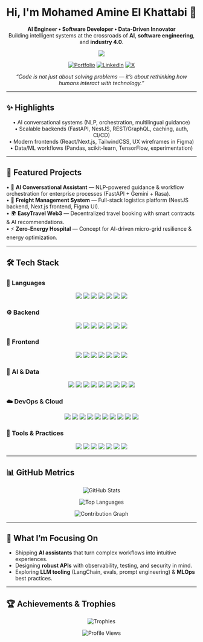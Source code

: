 <!-- HERO -->
<h1 align="center">Hi, I'm <b>Mohamed Amine El Khattabi</b> 👋</h1>
<p align="center">
  <b>AI Engineer • Software Developer • Data-Driven Innovator</b><br/>
  Building intelligent systems at the crossroads of <b>AI</b>, <b>software engineering</b>, and <b>industry 4.0</b>.
</p>

<p align="center">
  <img src="https://skillicons.dev/icons?i=python,react,reactnative,tensorflow,laravel,mysql,mongodb,aws,git,docker,kubernetes" />
</p>

<p align="center">
  <a href="https://medamineelkhattabi.netlify.app/" target="_blank"><img alt="Portfolio" src="https://img.shields.io/badge/Portfolio-000000?style=for-the-badge&logo=vercel&logoColor=white"></a>
  <a href="https://www.linkedin.com/in/mohamed-amine-el-khattabi-b09ab0212/" target="_blank"><img alt="LinkedIn" src="https://img.shields.io/badge/LinkedIn-0A66C2?style=for-the-badge&logo=linkedin&logoColor=white"></a>
  <a href="https://x.com/medamine1337" target="_blank"><img alt="X" src="https://img.shields.io/badge/Twitter-000000?style=for-the-badge&logo=x&logoColor=white"></a>
  <!-- Optional: email -->
  <!-- <a href="mailto:your.email@example.com"><img alt="Email" src="https://img.shields.io/badge/Email-181717?style=for-the-badge&logo=gmail&logoColor=white"></a> -->
</p>

<!-- TAGLINE -->
<p align="center">
  <i>“Code is not just about solving problems — it’s about rethinking how humans interact with technology.”</i>
</p>

---

## ✨ Highlights
<p align="center">
  • AI conversational systems (NLP, orchestration, multilingual guidance)<br/>
  • Scalable backends (FastAPI, NestJS, REST/GraphQL, caching, auth, CI/CD)<br/>
  • Modern frontends (React/Next.js, TailwindCSS, UX wireframes in Figma)<br/>
  • Data/ML workflows (Pandas, scikit-learn, TensorFlow, experimentation)
</p>

---

## 🧩 Featured Projects
<p>
  • 🤖 <b>AI Conversational Assistant</b> — NLP-powered guidance & workflow orchestration for enterprise processes (FastAPI + Gemini + Rasa).<br/>
  • 🚛 <b>Freight Management System</b> — Full-stack logistics platform (NestJS backend, Next.js frontend, Figma UI).<br/>
  • 🌍 <b>EasyTravel Web3</b> — Decentralized travel booking with smart contracts & AI recommendations.<br/>
  • ⚡ <b>Zero-Energy Hospital</b> — Concept for AI-driven micro-grid resilience & energy optimization.
</p>

---

## 🛠 Tech Stack

### 🚀 Languages
<p align="center">
  <img src="https://img.shields.io/badge/Python-3776AB?style=for-the-badge&logo=python&logoColor=white"/>
  <img src="https://img.shields.io/badge/JavaScript-F7DF1E?style=for-the-badge&logo=javascript&logoColor=black"/>
  <img src="https://img.shields.io/badge/TypeScript-3178C6?style=for-the-badge&logo=typescript&logoColor=white"/>
  <img src="https://img.shields.io/badge/Java-ED8B00?style=for-the-badge&logo=openjdk&logoColor=white"/>
  <img src="https://img.shields.io/badge/C-00599C?style=for-the-badge&logo=c&logoColor=white"/>
  <img src="https://img.shields.io/badge/C++-00599C?style=for-the-badge&logo=cplusplus&logoColor=white"/>
  <img src="https://img.shields.io/badge/SQL-4479A1?style=for-the-badge&logo=database&logoColor=white"/>
</p>

### ⚙️ Backend
<p align="center">
  <img src="https://img.shields.io/badge/FastAPI-009688?style=for-the-badge&logo=fastapi&logoColor=white"/>
  <img src="https://img.shields.io/badge/NestJS-E0234E?style=for-the-badge&logo=nestjs&logoColor=white"/>
  <img src="https://img.shields.io/badge/Express.js-000000?style=for-the-badge&logo=express&logoColor=white"/>
  <img src="https://img.shields.io/badge/Node.js-339933?style=for-the-badge&logo=node.js&logoColor=white"/>
  <img src="https://img.shields.io/badge/Django-092E20?style=for-the-badge&logo=django&logoColor=white"/>
  <img src="https://img.shields.io/badge/GraphQL-E434AA?style=for-the-badge&logo=graphql&logoColor=white"/>
  <img src="https://img.shields.io/badge/Swagger-85EA2D?style=for-the-badge&logo=swagger&logoColor=black"/>
</p>

### 🎨 Frontend
<p align="center">
  <img src="https://img.shields.io/badge/React-61DAFB?style=for-the-badge&logo=react&logoColor=black"/>
  <img src="https://img.shields.io/badge/Next.js-000000?style=for-the-badge&logo=next.js&logoColor=white"/>
  <img src="https://img.shields.io/badge/Vite-646CFF?style=for-the-badge&logo=vite&logoColor=white"/>
  <img src="https://img.shields.io/badge/TailwindCSS-38B2AC?style=for-the-badge&logo=tailwind-css&logoColor=white"/>
  <img src="https://img.shields.io/badge/HTML5-E34F26?style=for-the-badge&logo=html5&logoColor=white"/>
  <img src="https://img.shields.io/badge/CSS3-1572B6?style=for-the-badge&logo=css3&logoColor=white"/>
  <img src="https://img.shields.io/badge/shadcn/ui-000000?style=for-the-badge&logo=radix-ui&logoColor=white"/>
</p>

### 🤖 AI & Data
<p align="center">
  <img src="https://img.shields.io/badge/TensorFlow-FF6F00?style=for-the-badge&logo=tensorflow&logoColor=white"/>
  <img src="https://img.shields.io/badge/scikit--learn-F7931E?style=for-the-badge&logo=scikitlearn&logoColor=white"/>
  <img src="https://img.shields.io/badge/Pandas-150458?style=for-the-badge&logo=pandas&logoColor=white"/>
  <img src="https://img.shields.io/badge/NumPy-013243?style=for-the-badge&logo=numpy&logoColor=white"/>
  <img src="https://img.shields.io/badge/LangChain-000000?style=for-the-badge&logo=chainlink&logoColor=white"/>
  <img src="https://img.shields.io/badge/Rasa-5A17EE?style=for-the-badge&logo=rasa&logoColor=white"/>
  <img src="https://img.shields.io/badge/Gemini%20AI-4285F4?style=for-the-badge&logo=google&logoColor=white"/>
  <img src="https://img.shields.io/badge/Matplotlib-11557C?style=for-the-badge&logo=plotly&logoColor=white"/>
  <img src="https://img.shields.io/badge/Jupyter-F37626?style=for-the-badge&logo=jupyter&logoColor=white"/>
</p>

### ☁️ DevOps & Cloud
<p align="center">
  <img src="https://img.shields.io/badge/Docker-2496ED?style=for-the-badge&logo=docker&logoColor=white"/>
  <img src="https://img.shields.io/badge/Kubernetes-326CE5?style=for-the-badge&logo=kubernetes&logoColor=white"/>
  <img src="https://img.shields.io/badge/Nginx-009639?style=for-the-badge&logo=nginx&logoColor=white"/>
  <img src="https://img.shields.io/badge/Redis-DC382D?style=for-the-badge&logo=redis&logoColor=white"/>
  <img src="https://img.shields.io/badge/PostgreSQL-4169E1?style=for-the-badge&logo=postgresql&logoColor=white"/>
  <img src="https://img.shields.io/badge/MySQL-4479A1?style=for-the-badge&logo=mysql&logoColor=white"/>
  <img src="https://img.shields.io/badge/GitHub%20Actions-2088FF?style=for-the-badge&logo=github-actions&logoColor=white"/>
  <img src="https://img.shields.io/badge/CI%2FCD-000000?style=for-the-badge&logo=gitlab&logoColor=white"/>
  <img src="https://img.shields.io/badge/Linux-FCC624?style=for-the-badge&logo=linux&logoColor=black"/>
  <img src="https://img.shields.io/badge/Nginx%20Reverse%20Proxy-009639?style=for-the-badge&logo=nginx&logoColor=white"/>
</p>

### 🧰 Tools & Practices
<p align="center">
  <img src="https://img.shields.io/badge/Figma-F24E1E?style=for-the-badge&logo=figma&logoColor=white"/>
  <img src="https://img.shields.io/badge/Git-F05032?style=for-the-badge&logo=git&logoColor=white"/>
  <img src="https://img.shields.io/badge/VS%20Code-007ACC?style=for-the-badge&logo=visual-studio-code&logoColor=white"/>
  <img src="https://img.shields.io/badge/PlantUML-555?style=for-the-badge&logo=uml&logoColor=white"/>
  <img src="https://img.shields.io/badge/UML-1F425F?style=for-the-badge&logo=uml&logoColor=white"/>
  <img src="https://img.shields.io/badge/Jira-0052CC?style=for-the-badge&logo=jira&logoColor=white"/>
  <img src="https://img.shields.io/badge/Agile/Scrum-1589F0?style=for-the-badge&logo=clockify&logoColor=white"/>
</p>

---

## 📊 GitHub Metrics
<p align="center">
  <img src="https://github-readme-stats.vercel.app/api?username=Medamineelkhattabi&show_icons=true&theme=tokyonight" alt="GitHub Stats"/>
</p>
<p align="center">
  <img src="https://github-readme-stats.vercel.app/api/top-langs/?username=Medamineelkhattabi&layout=compact&theme=tokyonight" alt="Top Languages"/>
</p>
<p align="center">
  <img src="https://github-readme-activity-graph.vercel.app/graph?username=Medamineelkhattabi&theme=tokyo-night&hide_border=true" alt="Contribution Graph"/>
</p>


---

## 🎯 What I’m Focusing On
- Shipping **AI assistants** that turn complex workflows into intuitive experiences.  
- Designing **robust APIs** with observability, testing, and security in mind.  
- Exploring **LLM tooling** (LangChain, evals, prompt engineering) & **MLOps** best practices.

---

## 🏆 Achievements & Trophies
<p align="center">
  <img src="https://github-profile-trophy.vercel.app/?username=Medamineelkhattabi&theme=darkhub&no-frame=true&margin-w=15" alt="Trophies"/>
</p>
<p align="center">
  <img src="https://komarev.com/ghpvc/?username=Medamineelkhattabi&style=for-the-badge" alt="Profile Views"/>
</p>

